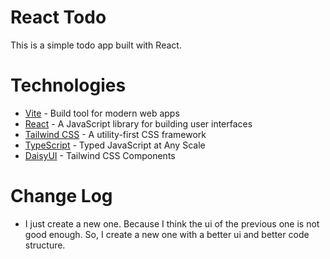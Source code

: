 # React Todo

This is a simple todo app built with React.

# Technologies

- [Vite](https://vitejs.dev/) - Build tool for modern web apps
- [React](https://reactjs.org/) - A JavaScript library for building user interfaces
- [Tailwind CSS](https://tailwindcss.com/) - A utility-first CSS framework
- [TypeScript](https://www.typescriptlang.org/) - Typed JavaScript at Any Scale
- [DaisyUI](https://daisyui.com/) - Tailwind CSS Components

# Change Log

- I just create a new one. Because I think the ui of the previous one is not good enough. So, I create a new one with a better ui and better code structure.
